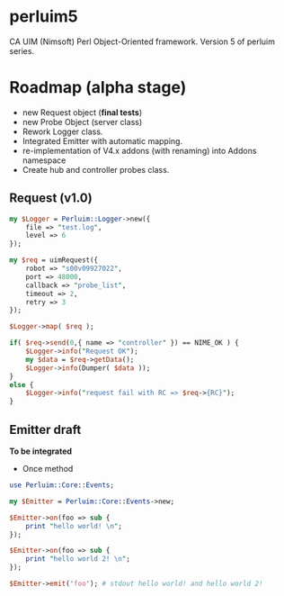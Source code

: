 # perluim5
CA UIM (Nimsoft) Perl Object-Oriented framework. Version 5 of perluim series.

# Roadmap (alpha stage)

- new Request object (**final tests**)
- new Probe Object (server class)
- Rework Logger class.
- Integrated Emitter with automatic mapping.
- re-implementation of V4.x addons (with renaming) into Addons namespace
- Create hub and controller probes class.

## Request (v1.0) 

```perl
my $Logger = Perluim::Logger->new({
    file => "test.log",
    level => 6
});

my $req = uimRequest({
    robot => "s00v09927022",
    port => 48000,
    callback => "probe_list",
    timeout => 2,
    retry => 3
});

$Logger->map( $req );

if( $req->send(0,{ name => "controller" }) == NIME_OK ) {
    $Logger->info("Request OK");
    my $data = $req->getData(); 
    $Logger->info(Dumper( $data ));
}
else {
    $Logger->info("request fail with RC => $req->{RC}");
}

```

## Emitter draft 

**To be integrated** 
- Once method 

```perl
use Perluim::Core::Events;

my $Emitter = Perluim::Core::Events->new;

$Emitter->on(foo => sub {
    print "hello world! \n";
});

$Emitter->on(foo => sub {
    print "hello world 2! \n";
});

$Emitter->emit('foo'); # stdout hello world! and hello world 2!

```

